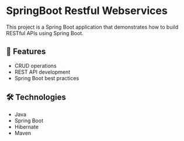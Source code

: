 # SpringBoot Restful Webservices

This project is a Spring Boot application that demonstrates how to build RESTful APIs using Spring Boot.

## 🚀 Features
- CRUD operations
- REST API development
- Spring Boot best practices

## 🛠️ Technologies
- Java
- Spring Boot
- Hibernate
- Maven
